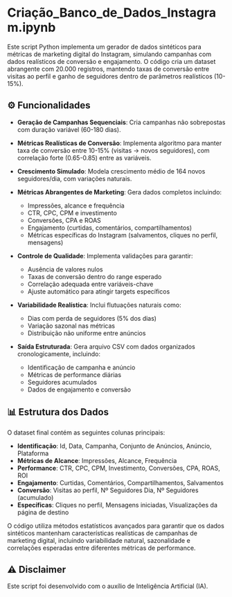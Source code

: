 # Criação_Banco_de_Dados_Instagram.ipynb

Este script Python implementa um gerador de dados sintéticos para métricas de marketing digital do Instagram, simulando campanhas com dados realísticos de conversão e engajamento. 
O código cria um dataset abrangente com 20.000 registros, mantendo taxas de conversão entre visitas ao perfil e ganho de seguidores dentro de parâmetros realísticos (10-15%).

## ⚙️ Funcionalidades

- **Geração de Campanhas Sequenciais**: Cria campanhas não sobrepostas com duração variável (60-180 dias).

- **Métricas Realísticas de Conversão**: Implementa algoritmo para manter taxa de conversão entre 10-15% (visitas → novos seguidores), com correlação forte (0.65-0.85) entre as variáveis.

- **Crescimento Simulado**: Modela crescimento médio de 164 novos seguidores/dia, com variações naturais.

- **Métricas Abrangentes de Marketing**: Gera dados completos incluindo:
  - Impressões, alcance e frequência
  - CTR, CPC, CPM e investimento
  - Conversões, CPA e ROAS
  - Engajamento (curtidas, comentários, compartilhamentos)
  - Métricas específicas do Instagram (salvamentos, cliques no perfil, mensagens)

- **Controle de Qualidade**: Implementa validações para garantir:
  - Ausência de valores nulos
  - Taxas de conversão dentro do range esperado
  - Correlação adequada entre variáveis-chave
  - Ajuste automático para atingir targets específicos

- **Variabilidade Realística**: Inclui flutuações naturais como:
  - Dias com perda de seguidores (5% dos dias)
  - Variação sazonal nas métricas
  - Distribuição não uniforme entre anúncios

- **Saída Estruturada**: Gera arquivo CSV com dados organizados cronologicamente, incluindo:
  - Identificação de campanha e anúncio
  - Métricas de performance diárias
  - Seguidores acumulados
  - Dados de engajamento e conversão

## 📊 Estrutura dos Dados

O dataset final contém as seguintes colunas principais:

- **Identificação**: Id, Data, Campanha, Conjunto de Anúncios, Anúncio, Plataforma
- **Métricas de Alcance**: Impressões, Alcance, Frequência
- **Performance**: CTR, CPC, CPM, Investimento, Conversões, CPA, ROAS, ROI
- **Engajamento**: Curtidas, Comentários, Compartilhamentos, Salvamentos
- **Conversão**: Visitas ao perfil, Nº Seguidores Dia, Nº Seguidores (acumulado)
- **Específicas**: Cliques no perfil, Mensagens iniciadas, Visualizações da página de destino

O código utiliza métodos estatísticos avançados para garantir que os dados sintéticos mantenham características realísticas de campanhas de marketing digital, incluindo variabilidade natural, sazonalidade e correlações esperadas entre diferentes métricas de performance.

## ⚠️ Disclaimer

Este script foi desenvolvido com o auxílio de Inteligência Artificial (IA).
